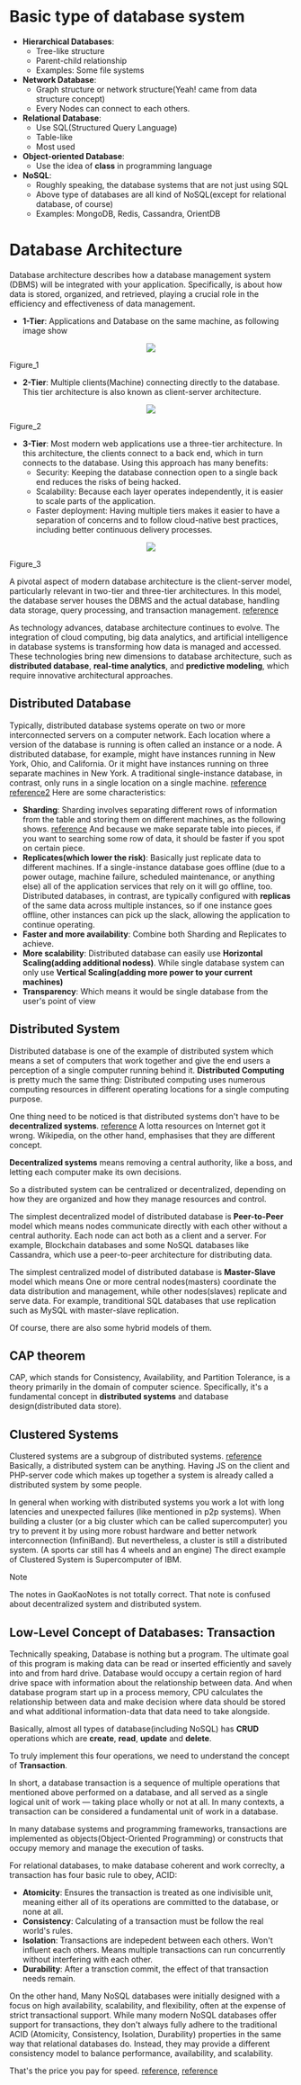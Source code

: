 # Basic type of database system
  * **Hierarchical Databases**: 
    - Tree-like structure 
    - Parent-child relationship
    - Examples: Some file systems
  * **Network Database**:
    - Graph structure or network structure(Yeah! came from data structure concept) 
    - Every Nodes can connect to each others.
  * **Relational Database**:
    - Use SQL(Structured Query Language)
    - Table-like
    - Most used
  * **Object-oriented Database**:
    - Use the idea of **class** in programming language
  * **NoSQL**:
    - Roughly speaking, the database systems that are not just using SQL
    - Above type of databases are all kind of NoSQL(except for relational database, of course)
    - Examples: MongoDB, Redis, Cassandra, OrientDB

# Database Architecture
Database architecture describes how a database management system (DBMS) will be integrated with your application.  Specifically, is about how data is stored, organized, and retrieved, playing a crucial role in the efficiency and effectiveness of data management.
  * **1-Tier**: Applications and Database on the same machine, as following image show

<p align="center">
  <img src="./images/database_figure_1.avif"/>
</p>
Figure_1

  * **2-Tier**: Multiple clients(Machine) connecting directly to the database. This tier architecture is also known as client-server architecture.

<p align="center">
  <img src="./images/database_figure_2.avif"/>
</p>
Figure_2

  * **3-Tier**: Most modern web applications use a three-tier architecture. In this architecture, the clients connect to a back end, which in turn connects to the database. Using this approach has many benefits:
    - Security: Keeping the database connection open to a single back end reduces the risks of being hacked.
    - Scalability: Because each layer operates independently, it is easier to scale parts of the application.
    - Faster deployment: Having multiple tiers makes it easier to have a separation of concerns and to follow cloud-native best practices, including better continuous delivery processes.

<p align="center">
  <img src="./images/database_figure_3.avif"/>
</p>
Figure_3

A pivotal aspect of modern database architecture is the client-server model, particularly relevant in two-tier and three-tier architectures. In this model, the database server houses the DBMS and the actual database, handling data storage, query processing, and transaction management. [reference](https://www.mongodb.com/resources/basics/databases/database-architecture)

As technology advances, database architecture continues to evolve. The integration of cloud computing, big data analytics, and artificial intelligence in database systems is transforming how data is managed and accessed. These technologies bring new dimensions to database architecture, such as **distributed database**, **real-time analytics**, and **predictive modeling**, which require innovative architectural approaches.

Distributed Database
--------------------
Typically, distributed database systems operate on two or more interconnected servers on a computer network. Each location where a version of the database is running is often called an instance or a node. A distributed database, for example, might have instances running in New York, Ohio, and California. Or it might have instances running on three separate machines in New York. A traditional single-instance database, in contrast, only runs in a single location on a single machine. [reference](https://www.cockroachlabs.com/blog/what-is-a-distributed-database/) [reference2](https://docs.oracle.com/cd/A57673_01/DOC/server/doc/SCN73/ch21.htm) Here are some characteristics:
  * **Sharding**: Sharding involves separating different rows of information from the table and storing them on different machines, as the following shows. [reference](https://aws.amazon.com/what-is/database-sharding/?nc2=h_mo-lang) And because we make separate table into pieces, if you want to searching some row of data, it should be faster if you spot on certain piece.
  * **Replicates(which lower the risk)**: Basically just replicate data to different machines. If a single-instance database goes offline (due to a power outage, machine failure, scheduled maintenance, or anything else) all of the application services that rely on it will go offline, too. Distributed databases, in contrast, are typically configured with **replicas** of the same data across multiple instances, so if one instance goes offline, other instances can pick up the slack, allowing the application to continue operating.
  * **Faster and more availability**: Combine both Sharding and Replicates to achieve.
  * **More scalability**: Distributed database can easily use **Horizontal Scaling(adding additional nodess)**. While single database system can only use **Vertical Scaling(adding more power to your current machines)**
  * **Transparency**: Which means it would be single database from the user's point of view

Distributed System
------------------
Distributed database is one of the example of distributed system which means a set of computers that work together and give the end users a perception of a single computer running behind it. **Distributed Computing** is pretty much the same thing: Distributed computing uses numerous computing resources in different operating locations for a single computing purpose.

One thing need to be noticed is that distributed systems don't have to be **decentralized systems**. [reference](https://en.wikipedia.org/wiki/Decentralized_computing) A lotta resources on Internet got it wrong. Wikipedia, on the other hand, emphasises that they are different concept.

**Decentralized systems** means removing a central authority, like a boss, and letting each computer make its own decisions. 

So a distributed system can be centralized or decentralized, depending on how they are organized and how they manage resources and control. 

The simplest decentralized model of distributed database is **Peer-to-Peer** model which means nodes communicate directly with each other without a central authority. Each node can act both as a client and a server. For example, Blockchain databases and some NoSQL databases like Cassandra, which use a peer-to-peer architecture for distributing data.

The simplest centralized model of distributed database is **Master-Slave** model which means One or more central nodes(masters) coordinate the data distribution and management, while other nodes(slaves) replicate and serve data. For example, tranditional SQL databases that use replication such as MySQL with master-slave replication.

Of course, there are also some hybrid models of them.

CAP theorem
-----------
CAP, which stands for Consistency, Availability, and Partition Tolerance, is a theory primarily in the domain of computer science. Specifically, it's a fundamental concept in **distributed systems** and database design(distributed data store). 

Clustered Systems
-----------------
Clustered systems are a subgroup of distributed systems. [reference](https://stackoverflow.com/questions/21378427/what-is-the-difference-between-a-distributed-system-and-a-clustered-system) Basically, a distributed system can be anything. Having JS on the client and PHP-server code which makes up together a system is already called a distributed system by some people.

In general when working with distributed systems you work a lot with long latencies and unexpected failures (like mentioned in p2p systems). When building a cluster (or a big cluster which can be called supercomputer) you try to prevent it by using more robust hardware and better network interconnection (InfiniBand). But nevertheless, a cluster is still a distributed system. (A sports car still has 4 wheels and an engine) The direct example of Clustered System is Supercomputer of IBM. 

> [!NOTE]
> The notes in GaoKaoNotes is not totally correct. That note is confused about decentralized system and distributed system.

Low-Level Concept of Databases: Transaction
-------------------------------------------
Technically speaking, Database is nothing but a program. The ultimate goal of this program is making data can be read or inserted efficiently and savely into and from hard drive. Database would occupy a certain region of hard drive space with information about the relationship between data. And when database program start up in a process memory, CPU calculates the relationship between data and make decision where data should be stored and what additional information-data that data need to take alongside.

Basically, almost all types of database(including NoSQL) has **CRUD** operations which are **create**, **read**, **update** and **delete**. 

To truly implement this four operations, we need to understand the concept of **Transaction**.

In short, a database transaction is a sequence of multiple operations that mentioned above performed on a database, and all served as a single logical unit of work — taking place wholly or not at all. In many contexts, a transaction can be considered a fundamental unit of work in a database.

In many database systems and programming frameworks, transactions are implemented as objects(Object-Oriented Programming) or constructs that occupy memory and manage the execution of tasks.

For relational databases, to make database coherent and work correclty, a transaction has four basic rule to obey, ACID:
  * **Atomicity**: Ensures the transaction is treated as one indivisible unit, meaning either all of its operations are committed to the database, or none at all.
  * **Consistency**: Calculating of a transaction must be follow the real world's rules.
  * **Isolation**: Transactions are indepedent between each others. Won't influent each others. Means multiple transactions can run concurrently without interfering with each other.
  * **Durability**: After a transction commit, the effect of that transaction needs remain.

On the other hand, Many NoSQL databases were initially designed with a focus on high availability, scalability, and flexibility, often at the expense of strict transactional support. While many modern NoSQL databases offer support for transactions, they don't always fully adhere to the traditional ACID (Atomicity, Consistency, Isolation, Durability) properties in the same way that relational databases do. Instead, they may provide a different consistency model to balance performance, availability, and scalability.

That's the price you pay for speed. [reference](https://www.reddit.com/r/Database/comments/2obq5a/why_doesnt_nosql_useneed_acid/), [reference](https://www.reddit.com/r/webdev/comments/11i0lrb/why_no_sql_does_not_support_acid_properties/)
